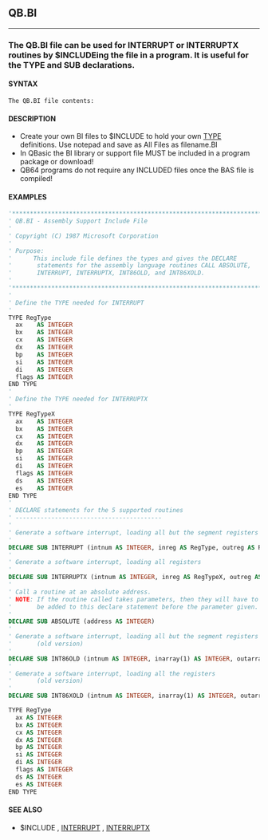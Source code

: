 ## QB.BI
---

### The QB.BI file can be used for INTERRUPT or INTERRUPTX routines by $INCLUDEing the file in a program. It is useful for the TYPE and SUB declarations.

#### SYNTAX

`The QB.BI file contents:`

#### DESCRIPTION
* Create your own BI files to $INCLUDE to hold your own [TYPE](./TYPE.md) definitions. Use notepad and save as All Files as filename.BI
* In QBasic the BI library or support file MUST be included in a program package or download!
* QB64 programs do not require any INCLUDED files once the BAS file is compiled!


#### EXAMPLES
```vb
'**************************************************************************
' QB.BI - Assembly Support Include File
'
' Copyright (C) 1987 Microsoft Corporation
'
' Purpose:
'      This include file defines the types and gives the DECLARE
'       statements for the assembly language routines CALL ABSOLUTE,
'       INTERRUPT, INTERRUPTX, INT86OLD, and INT86XOLD.
'
'***************************************************************************
'
' Define the TYPE needed for INTERRUPT
'
TYPE RegType
  ax    AS INTEGER
  bx    AS INTEGER
  cx    AS INTEGER
  dx    AS INTEGER
  bp    AS INTEGER
  si    AS INTEGER
  di    AS INTEGER
  flags AS INTEGER
END TYPE
'
' Define the TYPE needed for INTERRUPTX
'
TYPE RegTypeX
  ax    AS INTEGER
  bx    AS INTEGER
  cx    AS INTEGER
  dx    AS INTEGER
  bp    AS INTEGER
  si    AS INTEGER
  di    AS INTEGER
  flags AS INTEGER
  ds    AS INTEGER
  es    AS INTEGER
END TYPE
'
' DECLARE statements for the 5 supported routines
' -----------------------------------------
'
' Generate a software interrupt, loading all but the segment registers
'
DECLARE SUB INTERRUPT (intnum AS INTEGER, inreg AS RegType, outreg AS RegType)
'
' Generate a software interrupt, loading all registers
'
DECLARE SUB INTERRUPTX (intnum AS INTEGER, inreg AS RegTypeX, outreg AS RegTypeX)
'
' Call a routine at an absolute address.
' NOTE: If the routine called takes parameters, then they will have to
'       be added to this declare statement before the parameter given.
'
DECLARE SUB ABSOLUTE (address AS INTEGER)
'
' Generate a software interrupt, loading all but the segment registers
'       (old version)
'
DECLARE SUB INT86OLD (intnum AS INTEGER, inarray(1) AS INTEGER, outarray(1) AS INTEGER)
'
' Gemerate a software interrupt, loading all the registers
'       (old version)
'
DECLARE SUB INT86XOLD (intnum AS INTEGER, inarray(1) AS INTEGER, outarray(1) AS INTEGER)
```
  
```vb
TYPE RegType
  ax AS INTEGER
  bx AS INTEGER
  cx AS INTEGER
  dx AS INTEGER
  bp AS INTEGER
  si AS INTEGER
  di AS INTEGER
  flags AS INTEGER
  ds AS INTEGER
  es AS INTEGER
END TYPE
```
  


#### SEE ALSO
* $INCLUDE , [INTERRUPT](./INTERRUPT.md) , [INTERRUPTX](./INTERRUPTX.md)
